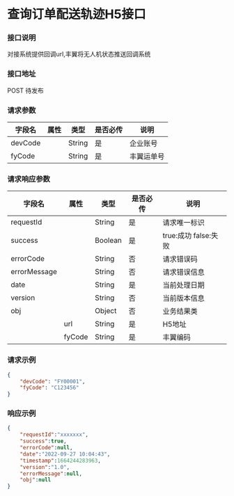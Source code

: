 # 查询订单配送轨迹H5接口 

### 接口说明

对接系统提供回调url,丰翼将无人机状态推送回调系统

### 接口地址

POST
待发布

### 请求参数

| 字段名  | 属性 | 类型   | 是否必传 | 说明       |
| ------- | ---- | ------ | -------- | ---------- |
| devCode |      | String | 是       | 企业账号   |
| fyCode  |      | String | 是       | 丰翼运单号 |
                                                                                                                 
	
### 请求响应参数

| 字段名       | 属性   | 类型    | 是否必传 | 说明                 |
| ------------ | ------ | ------- | -------- | -------------------- |
| requestId    |        | String  | 是       | 请求唯一标识         |
| success      |        | Boolean | 是       | true:成功 false:失败 |
| errorCode    |        | String  | 否       | 请求错误码           |
| errorMessage |        | String  | 否       | 请求错误信息         |
| date         |        | String  | 是       | 当前处理日期         |
| version      |        | String  | 否       | 当前版本信息         |
| obj          |        | Object  | 否       | 业务结果类           |
|              | url    | String  | 是       | H5地址               |
|              | fyCode | String  | 是       | 丰翼编码             |
					

### 请求示例
    
```json
{
    "devCode": "FY00001",
    "fyCode": "C123456"
}
```
  
### 响应示例
   
```json
{
    "requestId":"xxxxxxx",
    "success":true,
    "errorCode":null,
    "date":"2022-09-27 10:04:43",
    "timestamp":1664244283963,
    "version":"1.0",
    "errorMessage":null,
    "obj":null      
}
```